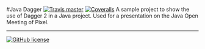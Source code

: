 #Java Dagger [![Travis master](https://img.shields.io/travis/Poeschl/JavaDagger/master.svg?maxAge=3600)](https://travis-ci.org/Poeschl/JavaDagger) [![Coveralls](https://img.shields.io/coveralls/Poeschl/JavaDagger/master.svg?maxAge=3600)](https://coveralls.io/github/Poeschl/JavaDagger?branch=master)
A sample project to show the use of Dagger 2 in a Java project.
Used for a presentation on the Java Open Meeting of Pixel.

---

[![GitHub license](https://img.shields.io/badge/license-GPL3-blue.svg)](https://raw.githubusercontent.com/Poeschl/JavaDagger/master/LICENSE)

